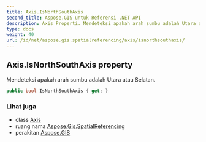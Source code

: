 ```yaml
---
title: Axis.IsNorthSouthAxis
second_title: Aspose.GIS untuk Referensi .NET API
description: Axis Properti. Mendeteksi apakah arah sumbu adalah Utara atau Selatan.
type: docs
weight: 40
url: /id/net/aspose.gis.spatialreferencing/axis/isnorthsouthaxis/
---
```

## Axis.IsNorthSouthAxis property

Mendeteksi apakah arah sumbu adalah Utara atau Selatan.

```csharp
public bool IsNorthSouthAxis { get; }
```

### Lihat juga

* class [Axis](../)
* ruang nama [Aspose.Gis.SpatialReferencing](../../axis/)
* perakitan [Aspose.GIS](../../../)


